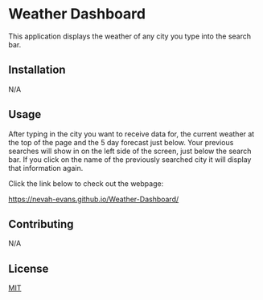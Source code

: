 # Weather Dashboard

This  application displays the weather of any city you type into the search bar. 

## Installation

N/A

## Usage

After typing in the city you want to receive data for, the current weather at the top of the page and the 5 day forecast just below. Your previous searches will show in on the left side of the screen, just below the search bar. If you click on the name of the previously searched city it will display that information again.

Click the link below to check out the webpage: 

https://nevah-evans.github.io/Weather-Dashboard/

## Contributing

N/A

## License

[MIT](https://choosealicense.com/licenses/mit/)
